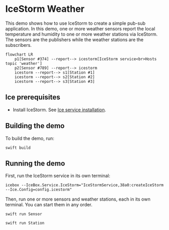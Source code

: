# IceStorm Weather

This demo shows how to use IceStorm to create a simple pub-sub application. In this demo, one or more weather sensors
report the local temperature and humidity to one or more weather stations via IceStorm. The sensors are the publishers
while the weather stations are the subscribers.

```mermaid
flowchart LR
    p1[Sensor #374] --report--> icestorm[IceStorm service<br>Hosts topic 'weather']
    p2[Sensor #789] --report--> icestorm
    icestorm --report--> s1[Station #1]
    icestorm --report--> s2[Station #2]
    icestorm --report--> s3[Station #3]
```

## Ice prerequisites

- Install IceStorm. See [Ice service installation].

## Building the demo

To build the demo, run:

```shell
swift build
```

## Running the demo

First, run the IceStorm service in its own terminal:

```shell
icebox --IceBox.Service.IceStorm="IceStormService,38a0:createIceStorm --Ice.Config=config.icestorm"
```

Then, run one or more sensors and weather stations, each in its own terminal. You can start them in any order.

```shell
swift run Sensor
```

```shell
swift run Station
```

[Ice service installation]: https://github.com/zeroc-ice/ice/blob/main/NIGHTLY.md#ice-services
